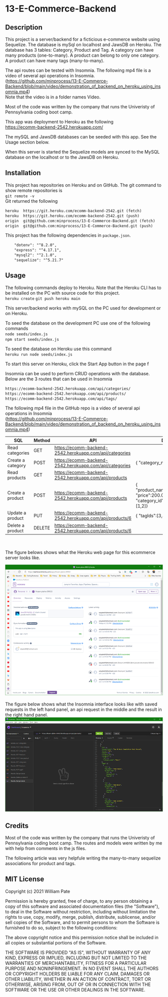 # 13-E-Commerce-Backend
## Description
This project is a server/backend for a ficticious e-commerce website using Sequelize. The database is mySql on localhost and JawsDB on Heroku. The database has 3 tables: Category, Product and Tag. A category can have many products (one-to-many). A product can belong to only one category. A product can have many tags (many-to-many).

The api routes can be tested with Insomnia. The following mp4 file is a video of several api operations in Insomnia.  
(https://github.com/minprocess/13-E-Commerce-Backend/blob/main/video/demonstration_of_backend_on_heroku_using_insomnia.mp4)  
Note that the video is in a folder names Video.

Most of the code was written by the company that runs the Univeristy of Pennsylvania coding boot camp.

This app was deployment to Heroku as the following  
https://ecomm-backend-2542.herokuapp.com/

The mySQL and JawsDB databases can be seeded with this app. See the Usage section below.

When this server is started the Sequelize models are synced to the MySQL database on the localhost or to the JawsDB on Heroku.  

## Installation
This project has repositories on Heroku and on GitHub. The git command to show remote repositories is  
`git remote -v`  
Git returned the following  
```
heroku  https://git.heroku.com/ecomm-backend-2542.git (fetch)  
heroku  https://git.heroku.com/ecomm-backend-2542.git (push)  
origin  git@github.com:minprocess/13-E-Commerce-Backend.git (fetch)  
origin  git@github.com:minprocess/13-E-Commerce-Backend.git (push)  
```
This project has the following dependencies in `package.json`.
```
    "dotenv": "^8.2.0",
    "express": "^4.17.1",
    "mysql2": "^2.1.0",
    "sequelize": "^5.21.7"
```

## Usage
The following commands deploy to Heroku. Note that the Heroku CLI has to be installed on the PC with source code for this project.  
`heroku create`
`git push heroku main`

This server/backend works with mySQL on the PC used for development or on Heroku.

To seed the database on the development PC use one of the following commands  
`node seeds/index.js`  
`npm start seeds/index.js`

To seed the database on Heroku use this command  
`heroku run node seeds/index.js`

To start this server on Heroku, click the Start App button in the page f

Insomnia can be used to perform CRUD operations with the database. Below are the 3 routes that can be used in Insomnia  
```
https://ecomm-backend-2542.herokuapp.com/api/categories/
https://ecomm-backend-2542.herokuapp.com/api/products/
https://ecomm-backend-2542.herokuapp.com/api/tags/
```
The following mp4 file in the GitHub repo is a video of several api operations in Insomnia  
(https://github.com/minprocess/13-E-Commerce-Backend/blob/main/video/demonstration_of_backend_on_heroku_using_insomnia.mp4)


| SQL | Method | API | Data |
| --- | --- | --- | --- |
| Read categories | GET | https://ecomm-backend-2542.herokuapp.com/api/categories |  |
Create a category | POST | https://ecomm-backend-2542.herokuapp.com/api/categories | { "category_name":"Sports" } |
| Read products | GET | https://ecomm-backend-2542.herokuapp.com/api/products |   |
| Create a product | POST | https://ecomm-backend-2542.herokuapp.com/api/products | { "product_name":"Basketball", "price":200.00, "stock":3, "category_id":6, "tagIds":[1,2]} |
| Update a product | PUT | https://ecomm-backend-2542.herokuapp.com/api/products/6 | { "tagIds":[3,4] }} |
| Delete a product | DELETE | https://ecomm-backend-2542.herokuapp.com/api/products/6 |   |

<br><br>
The figure belows shows what the Heroku web page for this ecommerce server looks like.  

![Heroku web page for this ecommerce server](./assets/Heroku_web_page_for_this_app.png)
<br>
<br>
The figure below shows what the Insomnia interface looks like with saved requests in the left hand panel, an api request in the middle and the result in the right hand panel.  
![What the Insomnia interface looks like with a request and the returned api](./assets/Insomnia_requests_for_backend_on_Heroku.png)

## Credits
Most of the code was written by the company that runs the Univeristy of Pennsylvania coding boot camp. The routes and models were written by me with help from comments in the js files.

The following article was very helpfule writing the many-to-many sequelize associations for product and tags.

## MIT License

Copyright (c) 2021 William Pate

Permission is hereby granted, free of charge, to any person obtaining a copy
of this software and associated documentation files (the "Software"), to deal
in the Software without restriction, including without limitation the rights
to use, copy, modify, merge, publish, distribute, sublicense, and/or sell
copies of the Software, and to permit persons to whom the Software is
furnished to do so, subject to the following conditions:

The above copyright notice and this permission notice shall be included in all
copies or substantial portions of the Software.

THE SOFTWARE IS PROVIDED "AS IS", WITHOUT WARRANTY OF ANY KIND, EXPRESS OR
IMPLIED, INCLUDING BUT NOT LIMITED TO THE WARRANTIES OF MERCHANTABILITY,
FITNESS FOR A PARTICULAR PURPOSE AND NONINFRINGEMENT. IN NO EVENT SHALL THE
AUTHORS OR COPYRIGHT HOLDERS BE LIABLE FOR ANY CLAIM, DAMAGES OR OTHER
LIABILITY, WHETHER IN AN ACTION OF CONTRACT, TORT OR OTHERWISE, ARISING FROM,
OUT OF OR IN CONNECTION WITH THE SOFTWARE OR THE USE OR OTHER DEALINGS IN THE
SOFTWARE.